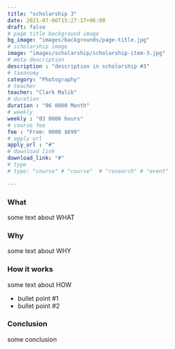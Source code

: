 ```yaml
---
title: "scholarship 3"
date: 2021-07-06T15:27:17+06:00
draft: false
# page title background image
bg_image: "images/backgrounds/page-title.jpg"
# scholarship image
image: "images/scholarship/scholarship-item-3.jpg"
# meta description
description : "description in scholarship #3"
# taxonomy
category: "Photography"
# teacher
teacher: "Clark Malik"
# duration
duration : "06 0000 Month"
# weekly
weekly : "03 0000 hours"
# course fee
fee : "From: 0000 $699"
# apply url
apply_url : "#"
# download link
download_link: "#"
# type
# type: "course" # "course"  # "research" # "event"

---
```


### What

some text about WHAT

### Why

some text about WHY

### How it works

some text about HOW

* bullet point #1
* bullet point #2

### Conclusion

some conclusion
